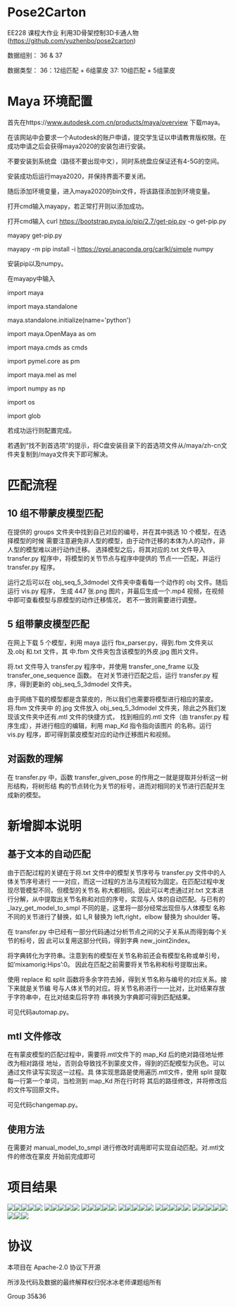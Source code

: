 # Pose2Carton 

EE228 课程大作业 利用3D骨架控制3D卡通人物 (https://github.com/yuzhenbo/pose2carton)

数据组别： 36 & 37 

数据类型： 36：12组匹配 + 6组蒙皮
          37: 10组匹配 + 5组蒙皮



# Maya 环境配置

首先在https://www.autodesk.com.cn/products/maya/overview 下载maya。

在该网站中会要求一个Autodesk的账户申请，提交学生证以申请教育版权限。在成功申请之后会获得maya2020的安装包进行安装。

不要安装到系统盘（路径不要出现中文），同时系统盘应保证还有4-5G的空间。

安装成功后运行maya2020，并保持界面不要关闭。

随后添加环境变量，进入maya2020的bin文件，将该路径添加到环境变量。

打开cmd输入mayapy，若正常打开则以添加成功。

打开cmd输入
curl https://bootstrap.pypa.io/pip/2.7/get-pip.py -o get-pip.py

mayapy get-pip.py

mayapy -m pip install -i https://pypi.anaconda.org/carlkl/simple numpy

安装pip以及numpy。

在mayapy中输入

import maya

import maya.standalone

maya.standalone.initialize(name='python')

import maya.OpenMaya as om

import maya.cmds as cmds

import pymel.core as pm

import maya.mel as mel

import numpy as np

import os

import glob

若成功运行则配置完成。

若遇到“找不到首选项”的提示，将C盘安装目录下的首选项文件从/maya/zh-cn文件夹复制到/maya文件夹下即可解决。



# 匹配流程

## 10 组不带蒙皮模型匹配


在提供的 groups 文件夹中找到自己对应的编号，并在其中挑选 10 个模型，在选择模型的时候
需要注意避免非人型的模型，由于动作迁移的本体为人的动作，非人型的模型难以进行动作迁移。
选择模型之后，将其对应的.txt 文件导入 transfer.py 程序中，将模型的关节节点与程序中提供的
节点一一匹配，并运行 transfer.py 程序。


运行之后可以在 obj_seq_5_3dmodel 文件夹中查看每一个动作的 obj 文件。随后运行 vis.py 程序，
生成 447 张.png 图片，并最后生成一个.mp4 视频，在视频中即可查看模型与原模型的动作迁移情况，
若不一致则需要进行调整。


## 5 组带蒙皮模型匹配


在网上下载 5 个模型，利用 maya 运行 fbx_parser.py，得到.fbm 文件夹以及.obj 和.txt 文件，其
中.fbm 文件夹包含该模型的外皮.jpg 图片文件。


将.txt 文件导入 transfer.py 程序中，并使用 transfer_one_frame 以及 transfer_one_sequence 函数。
在对关节进行匹配之后，运行 transfer.py 程序，得到更新的 obj_seq_5_3dmodel 文件夹。


由于网络下载的模型都是含蒙皮的，所以我们也需要将模型进行相应的蒙皮。将.fbm 文件夹中
的.jpg 文件放入 obj_seq_5_3dmodel 文件夹，除此之外我们发现该文件夹中还有.mtl 文件的快捷方式，
找到相应的.mtl 文件（由 transfer.py 程序生成），并进行相应的编辑，利用 map_Kd 指令指向该图片
的名称。运行 vis.py 程序，即可得到蒙皮模型对应的动作迁移图片和视频。


## 对函数的理解

在 transfer.py 中，函数 transfer_given_pose 的作用之一就是提取并分析这一树形结构，将树形结
构的节点转化为关节的标号，进而对相同的关节进行匹配并生成新的模型。


# 新增脚本说明


## 基于文本的自动匹配


由于匹配过程的关键在于将.txt 文件中的模型关节序号与 transfer.py 文件中的人体关节序号进行
一一对应，而这一过程的方法与流程较为固定。在匹配过程中发现尽管模型不同，但模型的关节名
称大都相同。因此可以考虑通过对.txt 文本进行分解，从中提取出关节名称和对应的序号，实现与人
体的自动匹配。与已有的 _lazy_get_model_to_smpl 不同的是，这里将一部分经常出现但与人体模型
名称不同的关节进行了替换，如 L,R 替换为 left,right，elbow 替换为 shoulder 等。


在 transfer.py 中已经有一部分代码通过分析节点之间的父子关系从而得到每个关节的标号，因
此可以复用这部分代码，得到字典 new_joint2index。


将字典转化为字符串。注意到有的模型在关节名称前还会有模型名称或单引号，如’mixamorig:Hips’:0。
因此在匹配之前需要将关节名称和标号提取出来。


使用 replace 和 split 函数将多余字符去掉，得到关节名称与编号的对应关系。接下来就是关节编
号与人体关节的对应。将关节名称进行一一比对，比对结果存放于字符串中，在比对结束后将字符
串转换为字典即可得到匹配结果。


可见代码automap.py。


## mtl 文件修改


在有蒙皮模型的匹配过程中，需要将.mtl文件下的 map_Kd 后的绝对路径地址修改为相对路径
地址，否则会导致找不到蒙皮文件，得到的匹配模型为灰色。可以通过文件读写实现这一过程。具
体实现思路是使用遍历.mtl文件，使用 split 提取每一行第一个单词，当检测到 map_Kd 所在行时将
其后的路径修改，并将修改后的文件写回原文件。


可见代码changemap.py。


## 使用方法


在需要对 manual_model_to_smpl 进行修改时调用即可实现自动匹配。对.mtl文件的修改在蒙皮
开始前完成即可


# 项目结果


<image src="183834.png"/><image src="183912.png"/><image src="183939.png"/><image src="184104.png"/><image src="184213.png"/>
<image src="184250.png"/><image src="184354.png"/><image src="184421.png"/><image src="184450.png"/><image src="184641.png"/>
<image src="184702.png"/><image src="184828.png"/><image src="185550.png"/><image src="185613.png"/><image src="185659.png"/>
<image src="185732.png"/><image src="185754.png"/><image src="185820.png"/><image src="185840.png"/><image src="185900.png"/>
<image src="185921.png"/><image src="190148.png"/><image src="191110.png"/><image src="191139.png"/><image src="191204.png"/>
<image src="191226.png"/><image src="191250.png"/><image src="snapshot00.png"/><image src="snapshot0101.png"/><image src="snapshot0200.png"/>
<image src="snapshot0300.png"/><image src="snapshot0400.png"/><image src="snapshot0500.png"/>





# 协议 
本项目在 Apache-2.0 协议下开源

所涉及代码及数据的最终解释权归倪冰冰老师课题组所有

Group 35&36
